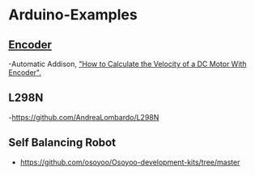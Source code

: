 # Arduino-Examples

[Encoder](https://www.arduino.cc/reference/en/libraries/encoder/)
--
-Automatic Addison, ["How to Calculate the Velocity of a DC Motor With Encoder".](https://automaticaddison.com/how-to-calculate-the-velocity-of-a-dc-motor-with-encoder/)

L298N
--
-https://github.com/AndreaLombardo/L298N

Self Balancing Robot
--
- https://github.com/osoyoo/Osoyoo-development-kits/tree/master
